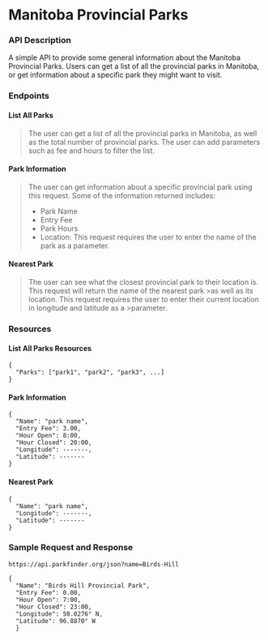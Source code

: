 # Manitoba Provincial Parks

### API Description
A simple API to provide some general information about the Manitoba Provincial Parks. Users can get a list of all the provincial parks in Manitoba, or get information about a specific park they might want to visit.

### Endpoints
#### List All Parks
>The user can get a list of all the provincial parks in Manitoba, as well as the total number of provincial parks. The user can add parameters such as fee and hours to filter the list.

#### Park Information
>The user can get information about a specific provincial park using this request. Some of the information returned includes:
>- Park Name
>- Entry Fee
>- Park Hours
>- Location:
>This request requires the user to enter the name of the park as a parameter.

#### Nearest Park
>The user can see what the closest provincial park to their location is. This request will return the name of the nearest park >as well as its location. This request requires the user to enter their current location in longitude and latitude as a >parameter.

### Resources
#### List All Parks Resources
```
{
  "Parks": ["park1", "park2", "park3", ...]
}
```

#### Park Information
```
{
  "Name": "park name",
  "Entry Fee": 3.00,
  "Hour Open": 8:00,
  "Hour Closed": 20:00,
  "Longitude": -------,
  "Latitude": -------
}
```
#### Nearest Park
```
{
  "Name": "park name",
  "Longitude": -------,
  "Latitude": -------
}
```

### Sample Request and Response
```
https://api.parkfinder.org/json?name=Birds-Hill
 
{
  "Name": "Birds Hill Provincial Park",
  "Entry Fee": 0.00,
  "Hour Open": 7:00,
  "Hour Closed": 23:00, 
  "Longitude": 50.0276° N,
  "Latitude": 96.8870° W
  }
```
